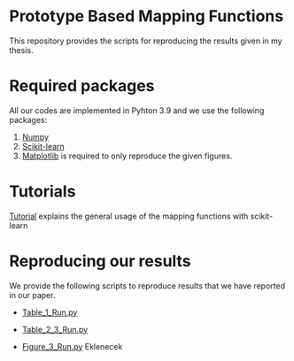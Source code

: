 # Prototype Based Mapping Functions

This repository provides the scripts for reproducing the results given in my thesis.


# Required packages

All our codes are implemented in Pyhton 3.9 and we use the following packages:

   1. [Numpy](https://numpy.org)
   2. [Scikit-learn](https://scikit-learn.org/stable/index.html)
   3. [Matplotlib](https://matplotlib.org/) is required to only reproduce the given figures.
    
# Tutorials

[Tutorial](./FeatureMaps.ipynb) explains the general usage of the mapping functions with scikit-learn 


# Reproducing our results

We provide the following scripts to reproduce results that we have reported in our paper.

* [Table_1_Run.py](./Table_1_Run.py)

* [Table_2_3_Run.py](./Table_2_3_Run.py)

* [Figure_3_Run.py](./ApproxSklearn.py) Eklenecek

       
     
    


